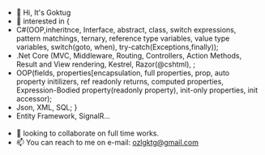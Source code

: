 - 👋 Hi, It's Goktug
- 👀 interested in {
- C#(OOP,inheritnce, Interface, abstract, class, switch expressions, pattern matchings, ternary, reference type variables, value type variables, switch(goto, when), try-catch(Exceptions,finally)); 
- .Net Core (MVC, Middleware, Routing, Controllers, Action Methods, Result and View rendering, Kestrel, Razor(@cshtml), ;
- OOP(fields, properties[encapsulation, full properties,  prop, auto property initilizers, ref readonly returns, computed  properties, Expression-Bodied property(readonly property), init-only properties, init accessor);
- Json, XML, SQL; }
- Entity Framework, SignalR... 
<br></br>
- 💞️ looking to collaborate on full time works.
- 📫 You can reach to me on e-mail: ozlgktg@gmail.com

<!---
ozelgoktug/ozelgoktug is a ✨ special ✨ repository because its `README.md` (this file) appears on your GitHub profile.
You can click the Preview link to take a look at your changes.
--->
